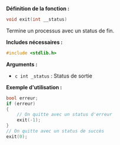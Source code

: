 **Définition de la fonction :**
```c
void exit(int __status)
```

Termine un processus avec un status de fin.

**Includes nécessaires :** 
```c
#include <stdlib.h>
```

**Arguments :**
- ```c int _status``` : Status de sortie

**Exemple d'utilisation :**
```c
bool erreur;
if (erreur)
{
	// On quitte avec un status d'erreur
	exit(-1);
}
// On quitte avec un status de succès
exit(0);
```

